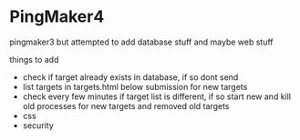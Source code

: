 # PingMaker4
pingmaker3 but attempted to add database stuff and maybe web stuff

things to add
- check if target already exists in database, if so dont send
- list targets in targets.html below submission for new targets
- check every few minutes if target list is different, if so start new and kill old processes for new targets and removed old targets
- css
- security

